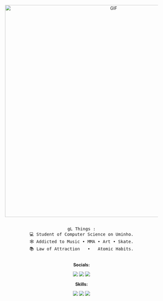 <div align="center">
<img hight="300" width="700" alt="GIF" align="center" src="https://github.com/gleite22/gleite22/assets/117817612/08c5f0a8-1021-4547-ab84-299e43968ccd">
</div>

</br>
   
   <div align="center">

    

 
 <pre>
gL Things :
💻 Student of Computer Science on Uminho.
🕸️ Addicted to Music • MMA • Art • Skate.
📚 Law of Attraction   •   Atomic Habits.
 </pre>
 

   
   <div align="center">
 
    
   <p><b>Socials:</b></p>
  <a href="http://www.instagram.com/gleite23" [rel="noreferrer"><img src="https://img.shields.io/badge/Instagram-E4405F?style=for-the-badge&logo=instagram&logoColor=white"/></a></code>
<a href="https://discord.gg/guileite22" [rel="noreferrer"><img src="https://img.shields.io/badge/Discord-7289DA?style=for-the-badge&logo=discord&logoColor=white" /></a></code>
  <a href="https://open.spotify.com/user/31bq5u6kmaczwdvjlk52mg6lsjma" [rel="noreferrer"><img src="https://img.shields.io/badge/Spotify-1ED760?&style=for-the-badge&logo=spotify&logoColor=white" /></a></code>
</p>

  
      
 <p><b>Skills:</b></p>

<p align="center">
  <a [rel="noreferrer"> <img src="https://img.shields.io/badge/C-00599C?style=for-the-badge&logo=c&logoColor=white" /></a></code>
  <a  [rel="noreferrer"> <img src="https://img.shields.io/badge/Python-14354C?style=for-the-badge&logo=python&logoColor=white" /></a></code>
  <a  [rel="noreferrer"> <img src="https://img.shields.io/badge/Haskell-5D4F85?style=for-the-badge&logo=haskell&logoColor=white" /></a></code>


